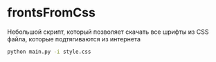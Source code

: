 # frontsFromCss
Небольшой скрипт, который позволяет скачать все шрифты из CSS файла, которые подтягиваются из интернета

```bash
python main.py -i style.css
```
